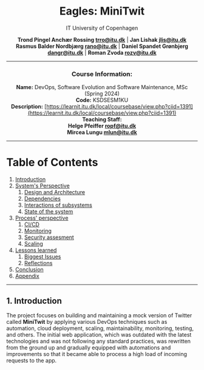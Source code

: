 <div align="center">

# Eagles: MiniTwit

IT University of Copenhagen 


**Trond Pingel Anchær Rossing <trro@itu.dk>** | **Jan Lishak <jlis@itu.dk>**  
**Rasmus Balder Nordbjærg <rano@itu.dk>** | **Daniel Spandet Grønbjerg <dangr@itu.dk>**  |
**Roman Zvoda <rozv@itu.dk>**

---

### Course Information:
**Name:** DevOps, Software Evolution and Software Maintenance, MSc (Spring 2024)  
**Code:** KSDSESM1KU  
**Description:** [https://learnit.itu.dk/local/coursebase/view.php?ciid=1391](https://learnit.itu.dk/local/coursebase/view.php?ciid=1391)  
**Teaching Staff:**  
**Helge Pfeiffer <ropf@itu.dk>**  
**Mircea Lungu <mlun@itu.dk>**

---

</div>

# Table of Contents

1. [Introduction](#introduction)
2. [System's Perspective](#System's-Perspective)
   1. [Design and Architecture](#design-and-architecture)
   2. [Dependencies](#dependencies)
   3. [Interactions of subsystems](#interactions)
   4. [State of the system](#State-of-the-system)
3. [Process' perspective](#Process'-perspective)
   1. [CI/CD](#CI-CD)
   2. [Monitoring](#monitoring)
   3. [Security assesment](#security-assesment)
   4. [Scaling](#scaling)
4. [Lessons learned](#lessons-learned)
   1. [Biggest Issues](#Biggest-issues)
   2. [Reflections](#reflections)
5. [Conclusion](#conclusion)
6. [Appendix](#appendix)

---

## 1. Introduction

The project focuses on building and maintaining a mock version of Twitter called **MiniTwit** by applying various DevOps techniques such as automation, cloud deployment, scaling, maintainability, monitoring, testing, and others. The initial web application, which was outdated with the latest technologies and was not following any standard practices, was rewritten from the ground up and gradually equipped with automations and improvements so that it became able to process a high load of incoming requests to the app.